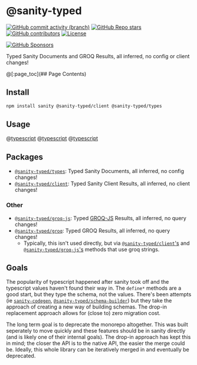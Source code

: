 # @sanity-typed

[![GitHub commit activity (branch)](https://img.shields.io/github/commit-activity/m/saiichihashimoto/sanity-typed?style=flat&logo=github)](https://github.com/saiichihashimoto/sanity-typed/pulls?q=is%3Apr+is%3Aclosed)
[![GitHub Repo stars](https://img.shields.io/github/stars/saiichihashimoto/sanity-typed?style=flat&logo=github)](https://github.com/saiichihashimoto/sanity-typed/stargazers)
[![GitHub contributors](https://img.shields.io/github/contributors/saiichihashimoto/sanity-typed?style=flat&logo=github)](https://github.com/saiichihashimoto/sanity-typed/graphs/contributors)
[![License](https://img.shields.io/github/license/saiichihashimoto/sanity-typed?style=flat)](LICENSE)

[![GitHub Sponsors](https://img.shields.io/github/sponsors/saiichihashimoto?style=flat)](https://github.com/sponsors/saiichihashimoto)

Typed Sanity Documents and GROQ Results, all inferred, no config or client changes!

@[:page_toc](## Page Contents)

## Install

```bash
npm install sanity @sanity-typed/client @sanity-typed/types
```

## Usage

@[typescript](packages/types/docs/schemas/product.ts)
@[typescript](packages/types/docs/sanity.config.ts)
@[typescript](packages/client/docs/your-super-cool-application.ts)

## Packages

- [`@sanity-typed/types`](packages/types): Typed Sanity Documents, all inferred, no config changes!
- [`@sanity-typed/client`](packages/client): Typed Sanity Client Results, all inferred, no client changes!

### Other

- [`@sanity-typed/groq-js`](packages/groq-js): Typed [GROQ-JS](https://github.com/sanity-io/groq-js) Results, all inferred, no query changes!
- [`@sanity-typed/groq`](packages/groq): Typed GROQ Results, all inferred, no query changes!
  - Typically, this isn't used directly, but via [`@sanity-typed/client`'s](packages/client) and [`@sanity-typed/groq-js`'s](packages/groq-js) methods that use groq strings.

## Goals

The popularity of typescript happened after sanity took off and the typescript values haven't found their way in. The `define*` methods are a good start, but they type the schema, not the values. There's been attempts (ie [`sanity-codegen`](https://github.com/ricokahler/sanity-codegen), [`@sanity-typed/schema-builder`](https://github.com/saiichihashimoto/sanity-typed/tree/%40sanity-typed/schema-builder%403.0.1/packages/schema-builder)) but they take the approach of creating a new way of building schemas. The drop-in replacement approach allows for (close to) zero migration cost.

The long term goal is to deprecate the monorepo altogether. This was built seperately to move quickly and these features should be in sanity directly (and is likely one of their internal goals). The drop-in approach has kept this in mind; the closer the API is to the native API, the easier the merge could be. Ideally, this whole library can be iteratively merged in and eventually be deprecated.
